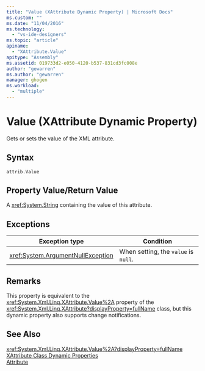 ```yaml
---
title: "Value (XAttribute Dynamic Property) | Microsoft Docs"
ms.custom: ""
ms.date: "11/04/2016"
ms.technology: 
  - "vs-ide-designers"
ms.topic: "article"
apiname: 
  - "XAttribute.Value"
apitype: "Assembly"
ms.assetid: 019733d2-e050-4120-b537-831cd3fc008e
author: "gewarren"
ms.author: "gewarren"
manager: ghogen
ms.workload: 
  - "multiple"
---
```

# Value (XAttribute Dynamic Property)
Gets or sets the value of the XML attribute.  
  
## Syntax  
  
```  
attrib.Value   
```  
  
## Property Value/Return Value  
 A <xref:System.String> containing the value of this attribute.  
  
## Exceptions  
  
|Exception type|Condition|  
|--------------------|---------------|  
|<xref:System.ArgumentNullException>|When setting, the `value` is `null`.|  
  
## Remarks  
 This property is equivalent to the <xref:System.Xml.Linq.XAttribute.Value%2A> property of the <xref:System.Xml.Linq.XAttribute?displayProperty=fullName> class, but this dynamic property also supports change notifications.  
  
## See Also  
 <xref:System.Xml.Linq.XAttribute.Value%2A?displayProperty=fullName>   
 [XAttribute Class Dynamic Properties](../designers/xattribute-class-dynamic-properties.md)   
 [Attribute](../designers/attribute-xelement-dynamic-property.md)